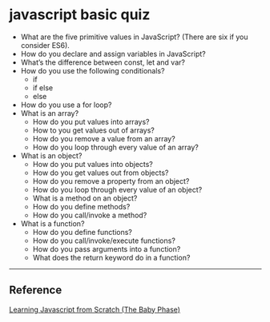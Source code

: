 # javascript basic quiz

- What are the five primitive values in JavaScript? (There are six if you consider ES6).
- How do you declare and assign variables in JavaScript?
- What’s the difference between const, let and var?
- How do you use the following conditionals?
  - if
  - if else
  - else
- How do you use a for loop?
- What is an array?
  - How do you put values into arrays?
  - How to you get values out of arrays?
  - How do you remove a value from an array?
  - How do you loop through every value of an array?
- What is an object?
  - How do you put values into objects?
  - How do you get values out from objects?
  - How do you remove a property from an object?
  - How do you loop through every value of an object?
  - What is a method on an object?
  - How do you define methods?
  - How do you call/invoke a method?
- What is a function?
  - How do you define functions?
  - How do you call/invoke/execute functions?
  - How do you pass arguments into a function?  
  - What does the return keyword do in a function?

---
## Reference
[ Learning Javascript from Scratch (The Baby Phase)](https://zellwk.com/)
